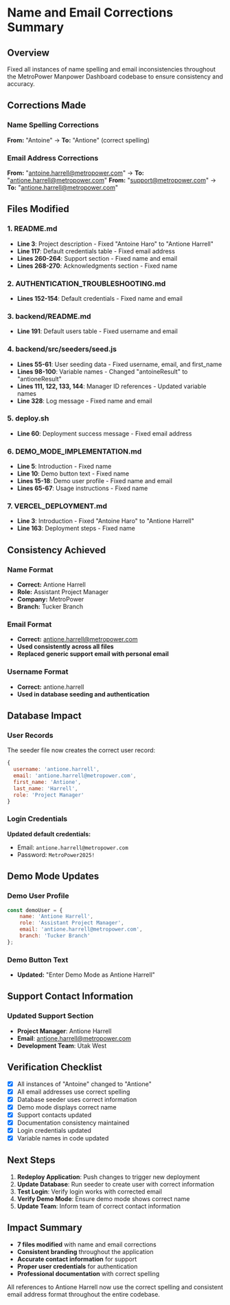 # Name and Email Corrections Summary

## Overview
Fixed all instances of name spelling and email inconsistencies throughout the MetroPower Manpower Dashboard codebase to ensure consistency and accuracy.

## Corrections Made

### Name Spelling Corrections
**From:** "Antoine" → **To:** "Antione" (correct spelling)

### Email Address Corrections
**From:** "antoine.harrell@metropower.com" → **To:** "antione.harrell@metropower.com"
**From:** "support@metropower.com" → **To:** "antione.harrell@metropower.com"

## Files Modified

### 1. README.md
- **Line 3**: Project description - Fixed "Antoine Haro" to "Antione Harrell"
- **Line 117**: Default credentials table - Fixed email address
- **Lines 260-264**: Support section - Fixed name and email
- **Lines 268-270**: Acknowledgments section - Fixed name

### 2. AUTHENTICATION_TROUBLESHOOTING.md
- **Lines 152-154**: Default credentials - Fixed name and email

### 3. backend/README.md
- **Line 191**: Default users table - Fixed username and email

### 4. backend/src/seeders/seed.js
- **Lines 55-61**: User seeding data - Fixed username, email, and first_name
- **Lines 98-100**: Variable names - Changed "antoineResult" to "antioneResult"
- **Lines 111, 122, 133, 144**: Manager ID references - Updated variable names
- **Line 328**: Log message - Fixed name and email

### 5. deploy.sh
- **Line 60**: Deployment success message - Fixed email address

### 6. DEMO_MODE_IMPLEMENTATION.md
- **Line 5**: Introduction - Fixed name
- **Line 10**: Demo button text - Fixed name
- **Lines 15-18**: Demo user profile - Fixed name and email
- **Lines 65-67**: Usage instructions - Fixed name

### 7. VERCEL_DEPLOYMENT.md
- **Line 3**: Introduction - Fixed "Antoine Haro" to "Antione Harrell"
- **Line 163**: Deployment steps - Fixed name

## Consistency Achieved

### Name Format
- **Correct:** Antione Harrell
- **Role:** Assistant Project Manager
- **Company:** MetroPower
- **Branch:** Tucker Branch

### Email Format
- **Correct:** antione.harrell@metropower.com
- **Used consistently across all files**
- **Replaced generic support email with personal email**

### Username Format
- **Correct:** antione.harrell
- **Used in database seeding and authentication**

## Database Impact

### User Records
The seeder file now creates the correct user record:
```javascript
{
  username: 'antione.harrell',
  email: 'antione.harrell@metropower.com',
  first_name: 'Antione',
  last_name: 'Harrell',
  role: 'Project Manager'
}
```

### Login Credentials
**Updated default credentials:**
- Email: `antione.harrell@metropower.com`
- Password: `MetroPower2025!`

## Demo Mode Updates

### Demo User Profile
```javascript
const demoUser = {
    name: 'Antione Harrell',
    role: 'Assistant Project Manager',
    email: 'antione.harrell@metropower.com',
    branch: 'Tucker Branch'
};
```

### Demo Button Text
- **Updated:** "Enter Demo Mode as Antione Harrell"

## Support Contact Information

### Updated Support Section
- **Project Manager**: Antione Harrell
- **Email**: antione.harrell@metropower.com
- **Development Team**: Utak West

## Verification Checklist

- [x] All instances of "Antoine" changed to "Antione"
- [x] All email addresses use correct spelling
- [x] Database seeder uses correct information
- [x] Demo mode displays correct name
- [x] Support contacts updated
- [x] Documentation consistency maintained
- [x] Login credentials updated
- [x] Variable names in code updated

## Next Steps

1. **Redeploy Application**: Push changes to trigger new deployment
2. **Update Database**: Run seeder to create user with correct information
3. **Test Login**: Verify login works with corrected email
4. **Verify Demo Mode**: Ensure demo mode shows correct name
5. **Update Team**: Inform team of correct contact information

## Impact Summary

- **7 files modified** with name and email corrections
- **Consistent branding** throughout the application
- **Accurate contact information** for support
- **Proper user credentials** for authentication
- **Professional documentation** with correct spelling

All references to Antione Harrell now use the correct spelling and consistent email address format throughout the entire codebase.
